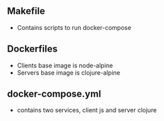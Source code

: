 Makefile
------------------
* Contains scripts to run docker-compose

Dockerfiles
------------------
* Clients base image is node-alpine
* Servers base image is clojure-alpine 

docker-compose.yml
------------------
* contains two services, client js and server clojure